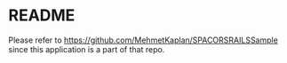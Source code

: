 # README

Please refer to https://github.com/MehmetKaplan/SPACORSRAILSSample since this application is a part of that repo.

